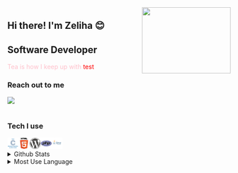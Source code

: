 <img src="https://media.giphy.com/media/wpoLqr5FT1sY0/giphy.gif?cid=790b7611bb94faaf4bbf9fbd4bd0881ecc0b64c88c1305a1&rid=giphy.gif&ct=g" align="right" width="200" height="150">

## Hi there! I'm Zeliha :blush:

## Software Developer  

<font color="pink"> Tea is how I keep up with </font>
<font color="red"> test </font>

### Reach out to me
[<img width="25" src="https://cdn.jsdelivr.net/npm/simple-icons@v5/icons/linkedin.svg" align="left" />][Linkedin]

<br/>
<br/>

### Tech I use
 <img src ="https://raw.githubusercontent.com/github/explore/f3e22f0dca2be955676bc70d6214b95b13354ee8/topics/c/c.png" align="left" width="25" height ="25">
 <img src ="https://raw.githubusercontent.com/github/explore/f3e22f0dca2be955676bc70d6214b95b13354ee8/topics/html/html.png" align="left" width="25" height ="25">

 <img src ="https://raw.githubusercontent.com/github/explore/f3e22f0dca2be955676bc70d6214b95b13354ee8/topics/wordpress/wordpress.png" align="left" width="25" height ="25">

<img src ="https://raw.githubusercontent.com/github/explore/f3e22f0dca2be955676bc70d6214b95b13354ee8/topics/php/php.png" align="left" width="25" height ="25">

<img src ="https://raw.githubusercontent.com/github/explore/f3e22f0dca2be955676bc70d6214b95b13354ee8/topics/java/java.png" width="25" height ="25">

<br/>

<details>
<summary>  Github Stats 
</summary>
<img src="https://github-readme-stats.vercel.app/api?username=ZelihaArslan&theme=radical">
</details>

<details>
<summary> Most Use Language 
</summary>
<img src="https://github-readme-stats.vercel.app/api/top-langs/?username=mustafacagri&layout=compact&theme=radical">
</details> 

[Linkedin]: https://www.linkedin.com/in/zeliha-arslan06/
